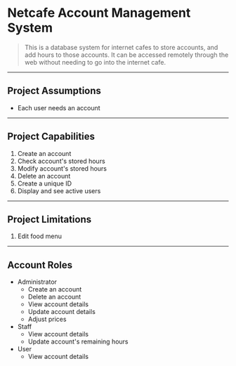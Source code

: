 # Netcafe Account Management System

> This is a database system for internet cafes to store accounts, and add hours to those accounts.
> It can be accessed remotely through the web without needing to go into the internet cafe.

___
## Project Assumptions
- Each user needs an account

___
## Project Capabilities
1. Create an account
2. Check account's stored hours
3. Modify account's stored hours
4. Delete an account
5. Create a unique ID
6. Display and see active users

___
## Project Limitations
1. Edit food menu

___
## Account Roles
* Administrator
  * Create an account
  * Delete an account
  * View account details
  * Update account details
  * Adjust prices
* Staff
  * View account details
  * Update account's remaining hours
* User
  * View account details
